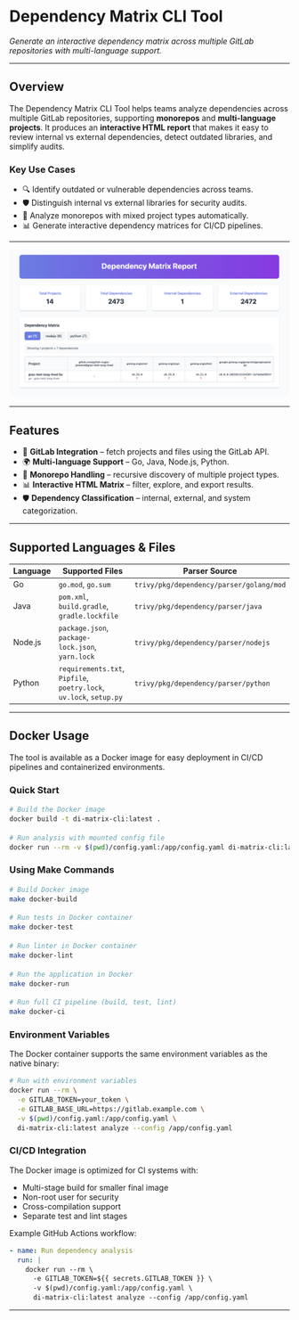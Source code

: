 # Dependency Matrix CLI Tool

*Generate an interactive dependency matrix across multiple GitLab repositories with multi-language support.*

---

## Overview

The Dependency Matrix CLI Tool helps teams analyze dependencies across multiple GitLab repositories, supporting **monorepos** and **multi-language projects**. It produces an **interactive HTML report** that makes it easy to review internal vs external dependencies, detect outdated libraries, and simplify audits.

### Key Use Cases

- 🔍 Identify outdated or vulnerable dependencies across teams.
- 🛡️ Distinguish internal vs external libraries for security audits.
- 🧩 Analyze monorepos with mixed project types automatically.
- 📊 Generate interactive dependency matrices for CI/CD pipelines.

---

![Dependency Matrix CLI Tool](docs/matrix.png)

---

## Features

- 🔗 **GitLab Integration** – fetch projects and files using the GitLab API.
- 🌍 **Multi-language Support** – Go, Java, Node.js, Python.
- 🧩 **Monorepo Handling** – recursive discovery of multiple project types.
- 📊 **Interactive HTML Matrix** – filter, explore, and export results.
- 🛡️ **Dependency Classification** – internal, external, and system categorization.


---

## Supported Languages & Files

| Language | Supported Files                                                     | Parser Source                            |
| -------- | ------------------------------------------------------------------- | ---------------------------------------- |
| Go       | `go.mod`, `go.sum`                                                  | `trivy/pkg/dependency/parser/golang/mod` |
| Java     | `pom.xml`, `build.gradle`, `gradle.lockfile`                        | `trivy/pkg/dependency/parser/java`       |
| Node.js  | `package.json`, `package-lock.json`, `yarn.lock`                    | `trivy/pkg/dependency/parser/nodejs`     |
| Python   | `requirements.txt`, `Pipfile`, `poetry.lock`, `uv.lock`, `setup.py` | `trivy/pkg/dependency/parser/python`     |

---

## Docker Usage

The tool is available as a Docker image for easy deployment in CI/CD pipelines and containerized environments.

### Quick Start

```bash
# Build the Docker image
docker build -t di-matrix-cli:latest .

# Run analysis with mounted config file
docker run --rm -v $(pwd)/config.yaml:/app/config.yaml di-matrix-cli:latest analyze --config /app/config.yaml
```

### Using Make Commands

```bash
# Build Docker image
make docker-build

# Run tests in Docker container
make docker-test

# Run linter in Docker container
make docker-lint

# Run the application in Docker
make docker-run

# Run full CI pipeline (build, test, lint)
make docker-ci
```

### Environment Variables

The Docker container supports the same environment variables as the native binary:

```bash
# Run with environment variables
docker run --rm \
  -e GITLAB_TOKEN=your_token \
  -e GITLAB_BASE_URL=https://gitlab.example.com \
  -v $(pwd)/config.yaml:/app/config.yaml \
  di-matrix-cli:latest analyze --config /app/config.yaml
```

### CI/CD Integration

The Docker image is optimized for CI systems with:
- Multi-stage build for smaller final image
- Non-root user for security
- Cross-compilation support
- Separate test and lint stages

Example GitHub Actions workflow:
```yaml
- name: Run dependency analysis
  run: |
    docker run --rm \
      -e GITLAB_TOKEN=${{ secrets.GITLAB_TOKEN }} \
      -v $(pwd)/config.yaml:/app/config.yaml \
      di-matrix-cli:latest analyze --config /app/config.yaml
```

---

